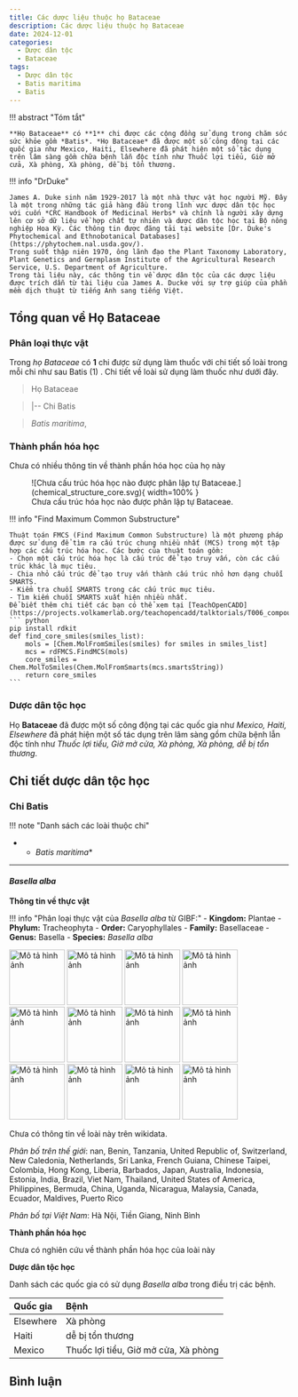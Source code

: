```yaml
---
title: Các dược liệu thuộc họ Bataceae
description: Các dược liệu thuộc họ Bataceae
date: 2024-12-01
categories:
  - Dược dân tộc
  - Bataceae
tags:
  - Dược dân tộc
  - Batis maritima
  - Batis
---
```

!!! abstract "Tóm tắt"

    **Họ Bataceae** có **1** chi được các cộng đồng sử dụng trong chăm sóc sức khỏe gồm *Batis*. *Họ Bataceae* đã được một số công động tại các quốc gia như Mexico, Haiti, Elsewhere đã phát hiện một số tác dụng trên lâm sàng gồm chữa bệnh lẫn độc tính như Thuốc lợi tiểu, Giờ mở cửa, Xà phòng, Xà phòng, dễ bị tổn thương.

!!! info "DrDuke"

    James A. Duke sinh năm 1929-2017 là một nhà thực vật học người Mỹ. Đây là một trong những tác giả hàng đầu trong lĩnh vực dược dân tộc học với cuốn *CRC Handbook of Medicinal Herbs* và chính là người xây dựng lên cơ sở dữ liệu về hợp chất tự nhiên và dược dân tộc học tại Bộ nông nghiệp Hoa Kỳ. Các thông tin được đăng tải tại website [Dr. Duke's Phytochemical and Ethnobotanical Databases](https://phytochem.nal.usda.gov/). 
    Trong suốt thập niên 1970, ông lãnh đạo the Plant Taxonomy Laboratory, Plant Genetics and Germplasm Institute of the Agricultural Research Service, U.S. Department of Agriculture.
    Trong tài liệu này, các thông tin về dược dân tộc của các dược liệu được trích dẫn từ tài liệu của James A. Ducke với sự trợ giúp của phần mềm dịch thuật từ tiếng Anh sang tiếng Việt.
   
## Tổng quan về Họ Bataceae
### Phân loại thực vật
Trong *họ Bataceae* có **1** chi được sử dụng làm thuốc với chi tiết số loài trong mỗi chi như sau Batis (1) . Chi tiết về loài sử dụng làm thuốc như dưới đây.  

>Họ Bataceae


>|-- Chi Batis

>*Batis maritima*,

### Thành phần hóa học 

Chưa có nhiều thông tin về thành phần hóa học của họ này

<figure markdown="span">
    ![Chưa cấu trúc hóa học nào được phân lập tự Bataceae.](chemical_structure_core.svg){ width=100% }
    <figcaption>Chưa cấu trúc hóa học nào được phân lập tự Bataceae.</figcaption>
</figure>


!!! info  "Find Maximum Common Substructure"
    
    Thuật toán FMCS (Find Maximum Common Substructure) là một phương pháp được sử dụng để tìm ra cấu trúc chung nhiều nhất (MCS) trong một tập hợp các cấu trúc hóa học. Các bước của thuật toán gồm:
    - Chọn một cấu trúc hóa học là cấu trúc để tạo truy vấn, còn các cấu trúc khác là mục tiêu.
    - Chia nhỏ cấu trúc để tạo truy vấn thành cấu trúc nhỏ hơn dạng chuỗi SMARTS.
    - Kiểm tra chuỗi SMARTS trong các cấu trúc mục tiêu.
    - Tìm kiếm chuỗi SMARTS xuất hiện nhiều nhất.
    Để biết thêm chi tiết các bạn có thể xem tại [TeachOpenCADD](https://projects.volkamerlab.org/teachopencadd/talktorials/T006_compound_maximum_common_substructures.html)
    ``` python
    pip install rdkit
    def find_core_smiles(smiles_list):
        mols = [Chem.MolFromSmiles(smiles) for smiles in smiles_list]
        mcs = rdFMCS.FindMCS(mols)
        core_smiles = Chem.MolToSmiles(Chem.MolFromSmarts(mcs.smartsString))
        return core_smiles
    ```

### Dược dân tộc học

Họ **Bataceae** đã được một số công động tại các quốc gia như *Mexico, Haiti, Elsewhere* đã phát hiện một số tác dụng trên lâm sàng gồm chữa bệnh lẫn độc tính như *Thuốc lợi tiểu, Giờ mở cửa, Xà phòng, Xà phòng, dễ bị tổn thương*.

## Chi tiết dược dân tộc học


### Chi Batis

!!! note "Danh sách các loài thuộc chi"
    
*	 - *Batis maritima**

---      
#### *Basella alba*
**Thông tin về thực vật**

!!! info "Phân loại thực vật của *Basella alba* từ GIBF:"
    - **Kingdom:** Plantae
    - **Phylum:** Tracheophyta
    - **Order:** Caryophyllales
    - **Family:** Basellaceae
    - **Genus:** Basella
    - **Species:** *Basella alba*

<img src="https://inaturalist-open-data.s3.amazonaws.com/photos/344225429/original.jpeg" alt="Mô tả hình ảnh" width="100" height="100">
<img src="https://inaturalist-open-data.s3.amazonaws.com/photos/344225435/original.jpeg" alt="Mô tả hình ảnh" width="100" height="100">
<img src="https://inaturalist-open-data.s3.amazonaws.com/photos/344787613/original.jpeg" alt="Mô tả hình ảnh" width="100" height="100">
<img src="https://inaturalist-open-data.s3.amazonaws.com/photos/344787637/original.jpeg" alt="Mô tả hình ảnh" width="100" height="100">
<img src="https://inaturalist-open-data.s3.amazonaws.com/photos/344787581/original.jpeg" alt="Mô tả hình ảnh" width="100" height="100">
<img src="https://inaturalist-open-data.s3.amazonaws.com/photos/344787591/original.jpeg" alt="Mô tả hình ảnh" width="100" height="100">
<img src="https://inaturalist-open-data.s3.amazonaws.com/photos/344787601/original.jpeg" alt="Mô tả hình ảnh" width="100" height="100">
<img src="https://inaturalist-open-data.s3.amazonaws.com/photos/344787624/original.jpeg" alt="Mô tả hình ảnh" width="100" height="100">
<img src="https://inaturalist-open-data.s3.amazonaws.com/photos/345317283/original.jpeg" alt="Mô tả hình ảnh" width="100" height="100">
<img src="https://inaturalist-open-data.s3.amazonaws.com/photos/345424120/original.jpeg" alt="Mô tả hình ảnh" width="100" height="100">
<img src="https://inaturalist-open-data.s3.amazonaws.com/photos/345424094/original.jpeg" alt="Mô tả hình ảnh" width="100" height="100">
<img src="https://inaturalist-open-data.s3.amazonaws.com/photos/345424105/original.jpeg" alt="Mô tả hình ảnh" width="100" height="100"> 

Chưa có thông tin về loài này trên wikidata.

*Phân bố trên thế giới*: nan, Benin, Tanzania, United Republic of, Switzerland, New Caledonia, Netherlands, Sri Lanka, French Guiana, Chinese Taipei, Colombia, Hong Kong, Liberia, Barbados, Japan, Australia, Indonesia, Estonia, India, Brazil, Viet Nam, Thailand, United States of America, Philippines, Bermuda, China, Uganda, Nicaragua, Malaysia, Canada, Ecuador, Maldives, Puerto Rico

*Phân bố tại Việt Nam*: Hà Nội, Tiền Giang, Ninh Bình

**Thành phần hóa học**
        

Chưa có nghiên cứu về thành phần hóa học của loài này


**Dược dân tộc học**

Danh sách các quốc gia có sử dụng *Basella alba* trong điều trị các bệnh. 

| Quốc gia   | Bệnh                                 |
|:-----------|:-------------------------------------|
| Elsewhere  | Xà phòng                             |
| Haiti      | dễ bị tổn thương                     |
| Mexico     | Thuốc lợi tiểu, Giờ mở cửa, Xà phòng |





## Bình luận

<div id="giscus-container"></div>
<script src="https://giscus.app/client.js"
        data-repo="hoangson0787/CSDL-duoc-lieu"
        data-repo-id="R_kgDONbMRNA"
        data-category="Duoc lieu"
        data-category-id="DIC_kwDONbMRNM4ClklR"
        data-mapping="pathname"
        data-strict="0"
        data-reactions-enabled="1"
        data-emit-metadata="1"
        data-input-position="bottom"
        data-theme="light"
        data-lang="en"
        crossorigin="anonymous"
        async>
</script>

